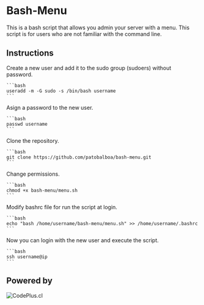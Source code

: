 # Bash-Menu

This is a bash script that allows you admin your server with a menu.
This script is for users who are not familiar with the command line.


## Instructions

  Create a new user and add it to the sudo group (sudoers) without password.
    
    ```bash
    useradd -m -G sudo -s /bin/bash username
    ```

  Asign a password to the new user.
    
    ```bash
    passwd username
    ```

  Clone the repository.
    
    ```bash
    git clone https://github.com/patobalboa/bash-menu.git
    ```

  Change permissions.
    
    ```bash
    chmod +x bash-menu/menu.sh
    ```
  
  Modify bashrc file for run the script at login.
    
    ```bash
    echo "bash /home/username/bash-menu/menu.sh" >> /home/username/.bashrc
    ```
  
  Now you can login with the new user and execute the script.
    
    ```bash
    ssh username@ip
    ```
  


## Powered by

<picture>
  <source media="(prefers-color-scheme: dark)" srcset="https://www.codeplus.cl/wp-content/uploads/2022/06/codeplus_blanco_06.png">
  <source media="(prefers-color-scheme: light)" srcset="https://www.codeplus.cl/wp-content/uploads/2022/09/codeplus_06.png">
  <img alt="CodePlus.cl" src="https://www.codeplus.cl/wp-content/uploads/2022/06/codeplus_blanco_06.png">
</picture>
